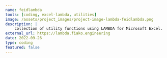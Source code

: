 ```yaml
---
name: feidlambda
tools: [coding, excel-lambda, utilities]
image: /assets/project_images/project-image-lambda-feidlambda.png
description: |
    collection of utility functions using LAMBDA for Microsoft Excel.
external_url: https://lambda.fiako.engineering
date: 2022-09-26
type: coding
featured: false
---
```

